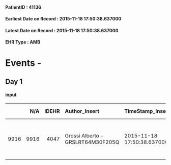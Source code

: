 
#### PatientID : 41136
#### Earliest Date on Record : 2015-11-18 17:50:38.637000
#### Latest Date on Record : 2015-11-18 17:50:38.637000
#### EHR Type : AMB

# Events - 

## Day 1

#### input
|      |    N/A |   IDEHR | Author_Insert                     | TimeStamp_Insert           | EHRType   |   PatientID |   IDDigitalSignDocument | persone_vicine   |   Unnamed: 0_x.1 |   IDANAMNESI_SOCIALE | Patient   | FamigliaAltro   | Paziente_T   | FamigliaAltro_T   |   Non_Rilevabile_x.1 | Note_Non_Rilevabile_x.1   | opt_Problemi   | chk_contr_sintomi   | opt_paziente_a   | opt_famiglia_a   | opt_adeguatezza   | ds_note_ad                                                      | opt_paziente_solo   | opt_presente_assente   | Presenza_minori   | Caregiver_principale   | opt_capacita     | opt_risorse_ec   | opt_paziente_ad   | opt_caregiver_ad   | Needs     | Domestic partnership   | Fragility                    |
|-----:|-------:|--------:|:----------------------------------|:---------------------------|:----------|------------:|------------------------:|:-----------------|-----------------:|---------------------:|:----------|:----------------|:-------------|:------------------|---------------------:|:--------------------------|:---------------|:--------------------|:-----------------|:-----------------|:------------------|:----------------------------------------------------------------|:--------------------|:-----------------------|:------------------|:-----------------------|:-----------------|:-----------------|:------------------|:-------------------|:----------|:-----------------------|:-----------------------------|
| 9916 |   9916 |    4047 | Grossi Alberto - GRSLRT64M30F205Q | 2015-11-18 17:50:38.637000 | AMB       |       41136 |                  189951 | N/A              |             1873 |                 1284 | Si#1      | Si#1            | No#0         | Si#1              |                    0 | NR                        | No#0           | controllo sintomi#0 | Congruenti#1     | Congruenti#1     | Da valutare#2     | Vive con il marito Francesco, un figlio e una figlia fuori casa | No#0                | Presente#1             | No#0              | husband and children   | Incrementabile#1 | Da valutare#2    | Totale#2          | Totale#2           | Clinici#0 | Coniuge/Convivente#0   | sovraccarico assistenziale#4 |


